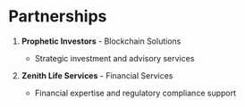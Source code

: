 # Partnerships

1. **Prophetic Investors** - Blockchain Solutions  
   - Strategic investment and advisory services

2. **Zenith Life Services** - Financial Services  
   - Financial expertise and regulatory compliance support
